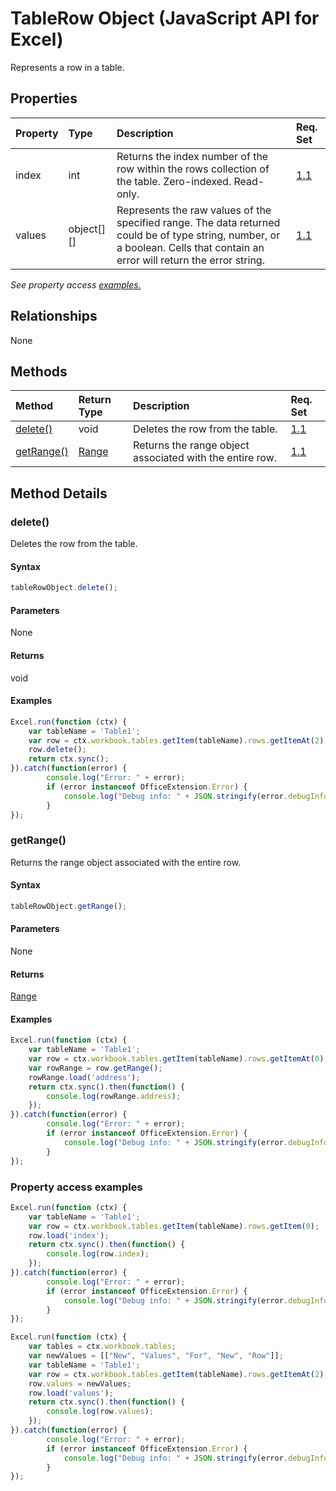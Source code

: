 # TableRow Object (JavaScript API for Excel)

Represents a row in a table.

## Properties

| Property	   | Type	|Description| Req. Set|
|:---------------|:--------|:----------|:----|
|index|int|Returns the index number of the row within the rows collection of the table. Zero-indexed. Read-only.|[1.1](../requirement-sets/excel-api-requirement-sets.md)|
|values|object[][]|Represents the raw values of the specified range. The data returned could be of type string, number, or a boolean. Cells that contain an error will return the error string.|[1.1](../requirement-sets/excel-api-requirement-sets.md)|

_See property access [examples.](#property-access-examples)_

## Relationships
None


## Methods

| Method		   | Return Type	|Description| Req. Set|
|:---------------|:--------|:----------|:----|
|[delete()](#delete)|void|Deletes the row from the table.|[1.1](../requirement-sets/excel-api-requirement-sets.md)|
|[getRange()](#getrange)|[Range](range.md)|Returns the range object associated with the entire row.|[1.1](../requirement-sets/excel-api-requirement-sets.md)|

## Method Details


### delete()
Deletes the row from the table.

#### Syntax
```js
tableRowObject.delete();
```

#### Parameters
None

#### Returns
void

#### Examples

```js
Excel.run(function (ctx) { 
	var tableName = 'Table1';
	var row = ctx.workbook.tables.getItem(tableName).rows.getItemAt(2);
	row.delete();
	return ctx.sync(); 
}).catch(function(error) {
		console.log("Error: " + error);
		if (error instanceof OfficeExtension.Error) {
			console.log("Debug info: " + JSON.stringify(error.debugInfo));
		}
});
```


### getRange()
Returns the range object associated with the entire row.

#### Syntax
```js
tableRowObject.getRange();
```

#### Parameters
None

#### Returns
[Range](range.md)

#### Examples

```js
Excel.run(function (ctx) { 
	var tableName = 'Table1';
	var row = ctx.workbook.tables.getItem(tableName).rows.getItemAt(0);
	var rowRange = row.getRange();
	rowRange.load('address');
	return ctx.sync().then(function() {
		console.log(rowRange.address);
	});
}).catch(function(error) {
		console.log("Error: " + error);
		if (error instanceof OfficeExtension.Error) {
			console.log("Debug info: " + JSON.stringify(error.debugInfo));
		}
});
```

### Property access examples

```js
Excel.run(function (ctx) { 
	var tableName = 'Table1';
	var row = ctx.workbook.tables.getItem(tableName).rows.getItem(0);
	row.load('index');
	return ctx.sync().then(function() {
		console.log(row.index);
	});
}).catch(function(error) {
		console.log("Error: " + error);
		if (error instanceof OfficeExtension.Error) {
			console.log("Debug info: " + JSON.stringify(error.debugInfo));
		}
});
```

```js
Excel.run(function (ctx) { 
	var tables = ctx.workbook.tables;
	var newValues = [["New", "Values", "For", "New", "Row"]];
    var tableName = 'Table1';
	var row = ctx.workbook.tables.getItem(tableName).rows.getItemAt(2);
	row.values = newValues;
	row.load('values');
	return ctx.sync().then(function() {
		console.log(row.values);
	});
}).catch(function(error) {
		console.log("Error: " + error);
		if (error instanceof OfficeExtension.Error) {
			console.log("Debug info: " + JSON.stringify(error.debugInfo));
		}
});
```